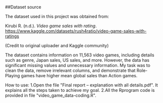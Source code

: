 ##Dataset source

The dataset used in this project was obtained from:

Kirubi R. (n.d.). *Video game sales with rating*.  
https://www.kaggle.com/datasets/rush4ratio/video-game-sales-with-ratings

(Credit to original uploader and Kaggle community)



The dataset contains information on 11,563 video games, including details such as genre, Japan sales, US sales, and more. However, the data has significant missing values and unnecessary information. My task was to clean the data, remove irrelevant columns, and demonstrate that Role-Playing games have higher mean global sales than Action games.

How to use:
1.Open the file "Final report – explanation with all details.pdf". It explains all the steps taken to achieve my goal.
2.All the Rprogram code is provided in file "video_game_data-coding.R".
